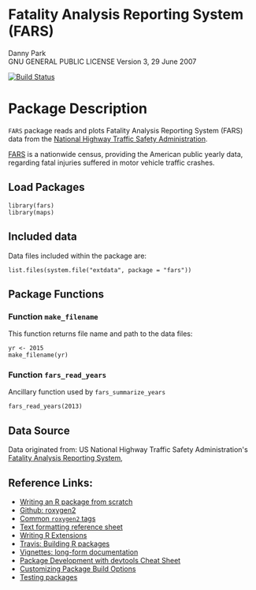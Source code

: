 # Fatality Analysis Reporting System (FARS)

Danny Park   
GNU GENERAL PUBLIC LICENSE Version 3, 29 June 2007   

[![Build Status](https://travis-ci.org/dannyjwpark/FARS.svg?branch=master)](https://travis-ci.org/dannyjwpark/FARS)


# Package Description

`FARS` package reads and plots Fatality Analysis Reporting System (FARS) data 
from the [National Highway Traffic Safety Administration](https://www.nhtsa.gov/research-data/fatality-analysis-reporting-system-fars).

[FARS](https://en.wikipedia.org/wiki/Fatality_Analysis_Reporting_System) is a nationwide census, providing the American public yearly data, regarding fatal injuries suffered in motor vehicle traffic crashes.


## Load Packages

```{r}
library(fars)
library(maps)
```


## Included data

Data files included within the package are:

```{r}
list.files(system.file("extdata", package = "fars"))
```


## Package Functions

### Function `make_filename`

This function returns file name and path to the data files:

```{r}
yr <- 2015
make_filename(yr)
```

### Function `fars_read_years`

Ancillary function used by `fars_summarize_years`

```{r}
fars_read_years(2013)
```

## Data Source

Data originated from: US National Highway Traffic Safety
Administration's [Fatality Analysis Reporting
System](https://www.nhtsa.gov/research-data/fatality-analysis-reporting-system-fars),


## Reference Links:
* [Writing an R package from scratch](https://hilaryparker.com/2014/04/29/writing-an-r-package-from-scratch/)    
* [Github: roxygen2](https://github.com/klutometis/roxygen#roxygen2)   
* [Common `roxygen2` tags](https://bookdown.org/rdpeng/RProgDA/documentation.html#common-roxygen2-tags)
* [Text formatting reference sheet](https://cran.r-project.org/web/packages/roxygen2/vignettes/formatting.html)
* [Writing R Extensions](https://cran.r-project.org/doc/manuals/R-exts.html#Creating-R-packages)
* [Travis: Building R packages](https://docs.travis-ci.com/user/languages/r/)
* [Vignettes: long-form documentation](http://r-pkgs.had.co.nz/vignettes.html)
* [Package Development with devtools Cheat Sheet](https://www.rstudio.com/wp-content/uploads/2015/03/devtools-cheatsheet.pdf)
* [Customizing Package Build Options](https://support.rstudio.com/hc/en-us/articles/200486518-Customizing-Package-Build-Options)
* [Testing packages](http://r-pkgs.had.co.nz/tests.html)
